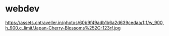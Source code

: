 # webdev
https://assets.cntraveller.in/photos/60b9f49adb1b6a2d639cedaa/1:1/w_900,h_900,c_limit/Japan-Cherry-Blossoms%252C-123rf.jpg
